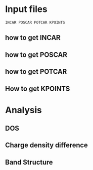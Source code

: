 # Input files
```
INCAR POSCAR POTCAR KPOINTS
```
## how to get INCAR
## how to get POSCAR
## how to get POTCAR
## How to get KPOINTS

# Analysis
## DOS
## Charge density difference
## Band Structure
